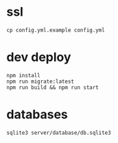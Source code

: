 # ssl
```
cp config.yml.example config.yml
```

# dev deploy
```
npm install
npm run migrate:latest
npm run build && npm run start
```

# databases
```
sqlite3 server/database/db.sqlite3
```